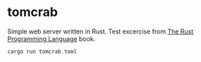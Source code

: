 # tomcrab
Simple web server written in Rust. Test excercise from [The Rust Programming Language](https://doc.rust-lang.org/book/title-page.html) book.

```rust
cargo run tomcrab.toml
```
